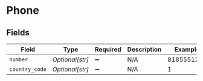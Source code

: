 # Phone


## Fields

| Field              | Type               | Required           | Description        | Example            |
| ------------------ | ------------------ | ------------------ | ------------------ | ------------------ |
| `number`           | *Optional[str]*    | :heavy_minus_sign: | N/A                | 8185551212         |
| `country_code`     | *Optional[str]*    | :heavy_minus_sign: | N/A                | 1                  |